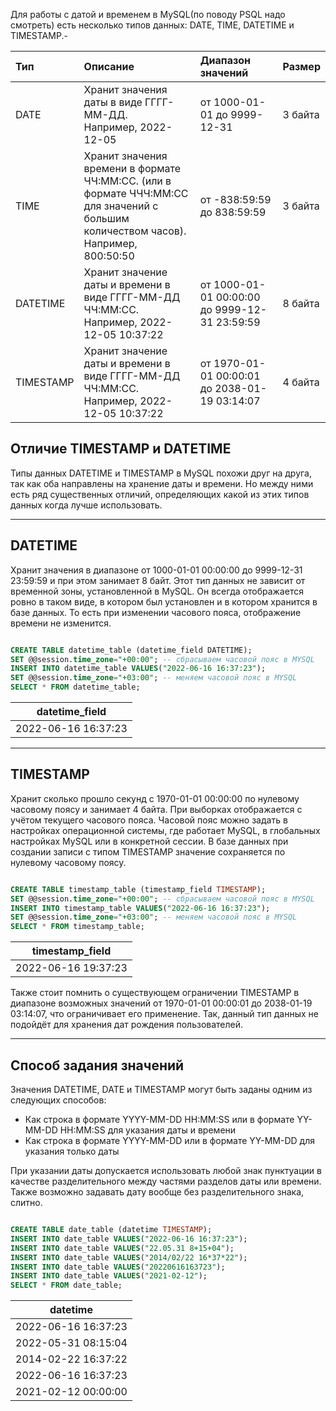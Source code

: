 
Для работы с датой и временем в MySQL(по поводу PSQL надо смотреть) есть несколько типов данных: DATE, TIME, DATETIME и TIMESTAMP.-

|Тип|Описание|Диапазон значений|Размер|
|:--|:--|:--|---|
|DATE|Хранит значения даты в виде ГГГГ-ММ-ДД.  <br>Например, 2022-12-05|от 1000-01-01 до 9999-12-31|3 байта|
|TIME|Хранит значения времени в формате ЧЧ:ММ:СС. (или в формате ЧЧЧ:ММ:СС для значений с большим количеством часов).  <br>Например, 800:50:50|от -838:59:59 до 838:59:59|3 байта|
|DATETIME|Хранит значение даты и времени в виде ГГГГ-MM-ДД ЧЧ:ММ:СС.  <br>Например, 2022-12-05 10:37:22|от 1000-01-01 00:00:00 до 9999-12-31 23:59:59|8 байта|
|TIMESTAMP|Хранит значение даты и времени в виде ГГГГ-MM-ДД ЧЧ:ММ:СС.  <br>Например, 2022-12-05 10:37:22|от 1970-01-01 00:00:01 до 2038-01-19 03:14:07|4 байта|

## Отличие TIMESTAMP и DATETIME

Типы данных DATETIME и TIMESTAMP в MySQL похожи друг на друга, так как оба направлены на хранение даты и времени. Но между ними есть ряд существенных отличий, определяющих какой из этих типов данных когда лучше использовать.

---
## DATETIME

Хранит значения в диапазоне от 1000-01-01 00:00:00 до 9999-12-31 23:59:59 и при этом занимает 8 байт. Этот тип данных не зависит от временной зоны, установленной в MySQL. Он всегда отображается ровно в таком виде, в котором был установлен и в котором хранится в базе данных. То есть при изменении часового пояса, отображение времени не изменится.

```sql

CREATE TABLE datetime_table (datetime_field DATETIME);
SET @@session.time_zone="+00:00"; -- сбрасываем часовой пояс в MYSQL
INSERT INTO datetime_table VALUES("2022-06-16 16:37:23");
SET @@session.time_zone="+03:00"; -- меняем часовой пояс в MYSQL
SELECT * FROM datetime_table;

```

|datetime_field|
|---|
|2022-06-16 16:37:23|

---
## TIMESTAMP

Хранит сколько прошло секунд с 1970-01-01 00:00:00 по нулевому часовому поясу и занимает 4 байта. При выборках отображается с учётом текущего часового пояса. Часовой пояс можно задать в настройках операционной системы, где работает MySQL, в глобальных настройках MySQL или в конкретной сессии. В базе данных при создании записи с типом TIMESTAMP значение сохраняется по нулевому часовому поясу.

```sql

CREATE TABLE timestamp_table (timestamp_field TIMESTAMP);
SET @@session.time_zone="+00:00"; -- сбрасываем часовой пояс в MYSQL
INSERT INTO timestamp_table VALUES("2022-06-16 16:37:23");
SET @@session.time_zone="+03:00"; -- меняем часовой пояс в MYSQL
SELECT * FROM timestamp_table;

```

|timestamp_field|
|---|
|2022-06-16 19:37:23|

Также стоит помнить о существующем ограничении TIMESTAMP в диапазоне возможных значений от 1970-01-01 00:00:01 до 2038-01-19 03:14:07, что ограничивает его применение. Так, данный тип данных не подойдёт для хранения дат рождения пользователей.

---

## Способ задания значений

Значения DATETIME, DATE и TIMESTAMP могут быть заданы одним из следующих способов:

- Как строка в формате YYYY-MM-DD HH:MM:SS или в формате YY-MM-DD HH:MM:SS для указания даты и времени
- Как строка в формате YYYY-MM-DD или в формате YY-MM-DD для указания только даты

При указании даты допускается использовать любой знак пунктуации в качестве разделительного между частями разделов даты или времени. Также возможно задавать дату вообще без разделительного знака, слитно.

```sql

CREATE TABLE date_table (datetime TIMESTAMP);
INSERT INTO date_table VALUES("2022-06-16 16:37:23");
INSERT INTO date_table VALUES("22.05.31 8+15+04");
INSERT INTO date_table VALUES("2014/02/22 16*37*22");
INSERT INTO date_table VALUES("20220616163723");
INSERT INTO date_table VALUES("2021-02-12");
SELECT * FROM date_table;

```

|datetime|
|---|
|2022-06-16 16:37:23|
|2022-05-31 08:15:04|
|2014-02-22 16:37:22|
|2022-06-16 16:37:23|
|2021-02-12 00:00:00|